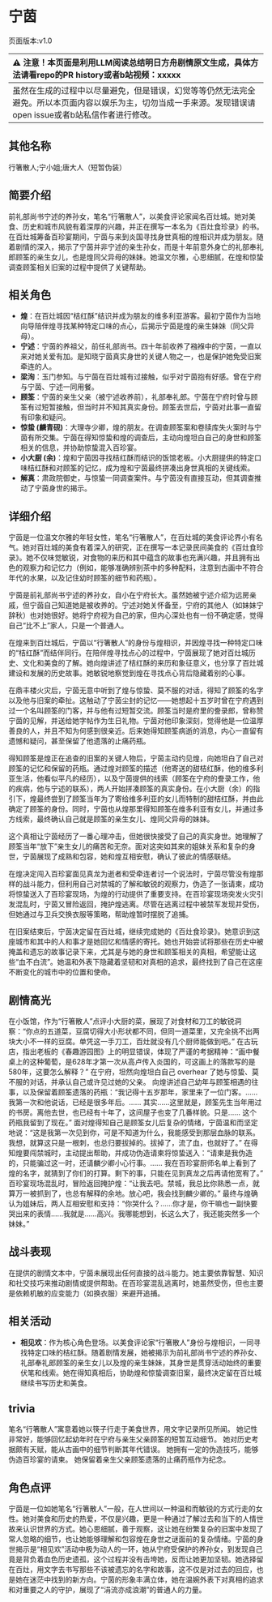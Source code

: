 # 宁茵
页面版本:v1.0
 

| :warning: 注意！本页面是利用LLM阅读总结明日方舟剧情原文生成，具体方法请看repo的PR history或者b站视频：xxxxx           |
|:----------------------------|
| 虽然在生成的过程中以尽量避免，但是错误，幻觉等等仍然无法完全避免。所以本页面内容以娱乐为主，切勿当成一手来源。发现错误请open issue或者b站私信作者进行修改。|



## 其他名称
行箸散人;宁小姐;唐大人（短暂伪装）
## 简要介绍
前礼部尚书宁述的养孙女，笔名“行箸散人”，以美食评论家闻名百灶城。她对美食、历史和城市风貌有着深厚的兴趣，并正在撰写一本名为《百灶食珍录》的书。在百灶城筹备百珍宴期间，宁茵与来到炎国寻找身世真相的煌相识并成为朋友。随着剧情的深入，揭示了宁茵并非宁述的亲生孙女，而是十年前意外身亡的礼部奉礼郎顾筌的亲生女儿，也是煌同父异母的妹妹。她温文尔雅，心思细腻，在煌和惊蛰调查顾筌相关旧案的过程中提供了关键帮助。
## 相关角色
-   **煌**：在百灶城因“桔红酥”结识并成为朋友的维多利亚游客。最初宁茵作为当地向导陪伴煌寻找某种特定口味的点心，后揭示宁茵是煌的亲生妹妹（同父异母）。
-   **宁述**：宁茵的养祖父，前任礼部尚书。四十年前收养了襁褓中的宁茵，一直以来对她关爱有加。是知晓宁茵真实身世的关键人物之一，也是保护她免受旧案牵连的人。
-   **梁洵**：玉门参知。与宁茵在百灶城有过接触，似乎对宁茵抱有好感。曾在宁府与宁茵、宁述一同用餐。
-   **顾筌**：宁茵的亲生父亲（被宁述收养前），礼部奉礼郎。宁茵在宁府时曾与顾筌有过短暂接触，但当时并不知其真实身份。顾筌去世后，宁茵对此事一直留有印象和疑问。
-   **惊蛰 (麟青砚)**：大理寺少卿，煌的朋友。在调查顾筌案和卷牍库失火案时与宁茵有所交集。宁茵在得知惊蛰和煌的调查后，主动向煌坦白自己的身世和顾筌相关的信息，并协助惊蛰混入百珍宴。
-   **小大厨 (余)**：煌和宁茵因寻找桔红酥而结识的饭馆老板。小大厨提供的特定口味桔红酥和对顾筌的记忆，成为煌和宁茵最终拼凑出身世真相的关键线索。
-   **解真**：肃政院御史，与惊蛰一同调查案件。与宁茵没有直接互动，但其调查推动了宁茵身世的揭示。
## 详细介绍
宁茵是一位温文尔雅的年轻女性，笔名“行箸散人”，在百灶城的美食评论界小有名气。她对百灶城的美食有着深入的研究，正在撰写一本记录民间美食的《百灶食珍录》。她不仅味觉敏锐，对食物的来历和其中蕴含的故事也充满兴趣，并且拥有出色的观察力和记忆力（例如，能够准确辨别茶中的多种配料，注意到古画中不符合年代的水果，以及记住幼时顾筌的细节和药瓶）。

宁茵是前礼部尚书宁述的养孙女，自小在宁府长大。虽然她被宁述介绍为远房亲戚，但宁茵自己知道她是被收养的。宁述对她关怀备至，宁府的其他人（如妹妹宁辞秋）也对她很好。她将宁府视为自己的家，但内心深处也有一份不确定感，觉得自己“比不上”家人，只是一个普通人。

在煌来到百灶城后，宁茵以“行箸散人”的身份与煌相识，并因煌寻找一种特定口味的“桔红酥”而结伴同行。在陪伴煌寻找点心的过程中，宁茵展现了她对百灶城历史、文化和美食的了解。她向煌讲述了桔红酥的来历和象征意义，也分享了百灶城建设和发展的历史故事。她敏锐地察觉到煌在寻找点心背后隐藏着别的心事。

在鼎丰楼火灾后，宁茵无意中听到了煌与惊蛰、莫不服的对话，得知了顾筌的名字以及他与旧案的牵扯。这触动了宁茵尘封的记忆——她想起十五岁时曾在宁府遇到过一个名叫顾筌的门客，并与他有过短暂交流。顾筌当时是府里的誊录郎，曾称赞宁茵的见解，并送给她字帖作为生日礼物。宁茵对他印象深刻，觉得他是一位温厚善良的人，并且不知为何感到很亲近。后来她得知顾筌病逝的消息，内心一直留有遗憾和疑问，甚至保留了他遗落的止痛药瓶。

得知顾筌是煌正在追查的旧案的关键人物后，宁茵主动约见煌，向她坦白了自己对顾筌的记忆和保留的药瓶。通过煌对顾筌的描述（他寄送的甜桔红酥，他的维多利亚生活，他看似平凡的经历），以及宁茵提供的线索（顾筌在宁府的誊录工作，他的疾病，他与宁述的联系），两人开始拼凑顾筌的真实身份。在小大厨（余）的指引下，煌最终尝到了顾筌当年为了寄给维多利亚的女儿而特制的甜桔红酥，并由此确定了顾筌的身份。同时，宁茵也从煌那里得知顾筌在维多利亚有女儿，并通过多方线索，最终确认自己就是顾筌的亲生女儿、煌同父异母的妹妹。

这个真相让宁茵经历了一番心理冲击，但她很快接受了自己的真实身世。她理解了顾筌当年“放下”亲生女儿的痛苦和无奈。面对这突如其来的姐妹关系和复杂的身世，宁茵展现了成熟和包容，她和煌互相安慰，确认了彼此的情感联结。

在煌决定闯入百珍宴面见真龙为逝者和受牵连者讨一个说法时，宁茵尽管没有煌那样的战斗能力，但利用自己对禁城的了解和敏锐的观察力，伪造了一张请柬，成功将惊蛰送入了百珍宴现场，为煌的行动提供了重要支持。在百珍宴现场突发火灾引发混乱时，宁茵又冒险返回，掩护煌逃离。尽管在逃离过程中被禁军发现并受伤，但她通过与卫兵交换衣服等策略，帮助煌暂时摆脱了追捕。

在旧案结束后，宁茵决定留在百灶城，继续完成她的《百灶食珍录》。她意识到这座城市和其中的人和事才是她回忆和情感的寄托。她也开始尝试将那些在历史中被掩盖和遗忘的故事记录下来，尤其是与她的身世和顾筌相关的真相，希望能让这些“血不白流”。她温和外表下隐藏着坚韧和对真相的追求，最终找到了自己在这座不断变化的城市中的位置和使命。
## 剧情高光
在小饭馆，作为“行箸散人”点评小大厨的菜，展现了对食材和刀工的敏锐洞察：“你点的五道菜，豆腐切得大小形状都不同，但同一道菜里，又完全挑不出两块大小不一样的豆腐。单凭这一手刀工，百灶就没有几个厨师能做到吧。”
在古玩店，指出老板的《春趣游园图》上的明显错误，体现了严谨的考据精神：“画中餐桌上的这种葡萄，是628年才第一次从高卢传入炎国的，可这画上的落款写的是580年，这要怎么解释？”
在宁府，坦然向煌坦白自己 overhear 了她与惊蛰、莫不服的对话，并承认自己或许见过她的父亲。
向煌讲述自己幼年与顾筌相遇的往事，以及保留着顾筌遗落的药瓶：“我记得十五岁那年，家里来了一位门客。...... 我第一次和他说话，已经是很多年后。...... 其实......这里就是，顾筌先生当年用过的书房。离他去世，也已经有十年了，这间屋子也变了几番样貌。只是...... 这个药瓶我留到了现在。”
面对煌得知自己是顾筌女儿后复杂的情绪，宁茵温和而坚定地说：“这是我第一次见到你，可是不知道为什么，我能感受到那层血脉的联系。我想，就算这只是一根刺，也总归要拔掉的。拔掉了，流了血，也就好了。”
在得知煌要闯禁城时，主动提出帮助，并成功伪造请柬将惊蛰送入：“请柬是我伪造的，只能骗过这一时，还请麟少卿小心行事。...... 我在百珍宴厨师名单上看到了煌的名字，就猜到了你们的打算。剩下的事，只能在见到真龙之后再请他宽宥了。”
百珍宴现场混乱时，冒险返回掩护煌：“让我去吧。禁城，我总比你熟悉一点，就算万一被抓到了，也总有解释的余地。放心吧，我会找到麟少卿的。”
最终与煌确认为姐妹后，两人互相安慰和支持：“你哭什么？......你才是，你干嘛也一副快要哭出来的表情......我就是......高兴。我哪能想到，长这么大了，我还能突然多一个妹妹。”
## 战斗表现
在提供的剧情文本中，宁茵未展现出任何直接的战斗能力。她主要依靠智慧、知识和社交技巧来推动剧情或提供帮助。在百珍宴混乱逃离时，她虽然受伤，但也主要是依赖机敏的应变能力（如换衣服）来避开追捕。
## 相关活动
-   **相见欢**：作为核心角色登场。以美食评论家“行箸散人”身份与煌相识，一同寻找特定口味的桔红酥。随着剧情发展，她被揭示为前礼部尚书宁述的养孙女、礼部奉礼郎顾筌的亲生女儿以及煌的亲生妹妹，其身世是贯穿活动始终的重要伏笔和线索。她在得知真相后，协助煌和惊蛰调查旧案，最终决定留在百灶城继续书写历史和美食。
## trivia
笔名“行箸散人”寓意着她以筷子行走于美食世界，用文字记录所见所闻。
她记性非常好，能够回忆起幼年时在宁府与亲生父亲顾筌的短暂互动细节。
她对历史考据颇有天赋，能从古画中的细节判断其年代错误。
她拥有一定的伪造技巧，能够伪造百珍宴的请柬。
她保留着亲生父亲顾筌遗落的止痛药瓶作为纪念。
## 角色点评
宁茵是一位如她笔名“行箸散人”一般，在人世间以一种温和而敏锐的方式行走的女性。她对美食和历史的热爱，不仅是兴趣，更是一种通过了解过去和当下的人情世故来认识世界的方式。她心思细腻，善于观察，这让她在纷繁复杂的旧案中发现了常人忽略的细节，也让她能够理解和包容煌在身世之谜面前的复杂情绪。宁茵的身世揭示是“相见欢”活动中极为动人的一环，她从宁府受保护的养孙女，到发现自己竟是背负着血色历史遗孤，这个过程并没有击垮她，反而让她更加坚韧。她选择留在百灶，用文字去书写那些不该被遗忘的名字和故事，这不仅是对过去的回应，也是她在迷茫中找到的新方向。宁茵的形象丰满立体，她在温婉外表下对真相的追求和对重要之人的守护，展现了“涓流亦成浪潮”的普通人的力量。
